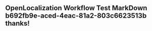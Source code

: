 <properties
ms.topic="hero-topic"
ms.test1="hero-topic"
ms.test2="test"/>

## OpenLocalization Workflow Test MarkDown b692fb9e-aced-4eac-81a2-803c6623513b thanks!
